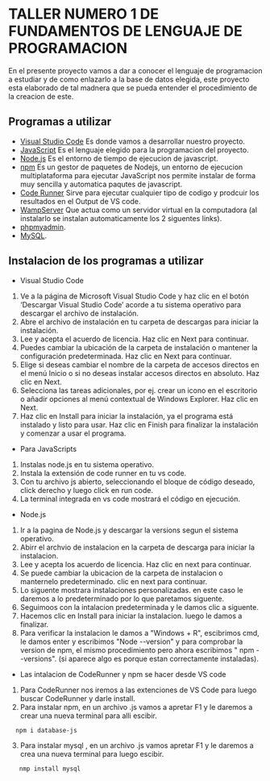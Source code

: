 # TALLER NUMERO 1 DE FUNDAMENTOS DE LENGUAJE DE PROGRAMACION

En el presente proyecto vamos a dar a conocer el lenguaje de programacion 
a estudiar y de como enlazarlo a la base de datos elegida, este proyecto esta 
elaborado de tal madnera que se pueda entender el procedimiento de la creacion de este.





## Programas a utilizar 

 - [Visual Studio Code](https://code.visualstudio.com)
Es donde vamos a desarrollar nuestro  proyecto.
 - [JavaScript](https://www.javascript.com)
Es el lenguaje elegido para la programacion del proyecto.
 - [Node.js](https://nodejs.org/en/)
Es el entorno de tiempo de ejecucion de javascript. 
- [npm](https://www.npmjs.com/package/database-js)
Es un gestor de paquetes de Nodejs, un entorno de ejecucion multiplataforma para ejecutar JavaScript
nos permite instalar de forma muy sencilla y automatica paqutes de javascript.
 - [Code Runner](https://marketplace.visualstudio.com/items?itemName=formulahendry.code-runner)
Sirve para ejecutar cualquier tipo de codigo y prodcuir los resultados en el Output de VS code.
 - [WampServer](https://www.wampserver.com/en/)
Que actua como un servidor virtual en la computadora (al instalarlo se instalan automaticamente los 2 siguentes links).
 - [phpmyadmin](https://www.phpmyadmin.net).
 - [MySQL](https://www.mysql.com).
 



## Instalacion de los programas a utilizar

- Visual Studio Code
1) Ve a la página de Microsoft Visual Studio Code y haz clic en el botón ‘Descargar Visual Studio Code’ acorde a tu sistema operativo para descargar el archivo de instalación.
2) Abre el archivo de instalación en tu carpeta de descargas para iniciar la instalación.
3) Lee y acepta el acuerdo de licencia. Haz clic en Next para continuar.
4) Puedes cambiar la ubicación de la carpeta de instalación o mantener la configuración predeterminada. Haz clic en Next para continuar.
5) Elige si deseas cambiar el nombre de la carpeta de accesos directos en el menú Inicio o si no deseas instalar accesos directos en absoluto. Haz clic en Next.
6) Selecciona las tareas adicionales, por ej. crear un icono en el escritorio o añadir opciones al menú contextual de Windows Explorer. Haz clic en Next.
7) Haz clic en Install para iniciar la instalación, ya el programa está instalado y listo para usar. Haz clic en Finish para finalizar la instalación y comenzar a usar el programa.


- Para JavaScripts
1) Instalas node.js en tu sistema operativo.
2) Instala la extensión de code runner en tu vs code.
3) Con tu archivo js abierto, seleccionando el bloque de código deseado, click derecho y luego click en run code.
4) La terminal integrada en vs code mostrará el código en ejecución.

- Node.js
1) Ir a la pagina de Node.js y descargar la versions segun el sistema operativo.
2) Abirr el archvio de instalacion en la carpeta de descarga para iniciar la instalacion.
3) Lee y acepta los acuerdo de licencia. Haz clic en next para continuar. 
4) Se puede cambiar la ubicacion de la carpeta de instalacion o manternelo predeterminado. clic en next para continuar.
5) Lo siguente mostrara instalaciones personalizadas. en este caso le daremos a lo predeterminado por lo que paretamos siguente.
6) Seguimoos con la intalacion predeterminada y le damos clic a siguente.
7) Hacemos clic en Install para iniciar la instalacion. luego le damos a finalizar.
8) Para verificar la instalacion le damos a "Windows + R", escibrimos cmd, le damos enter y escribimos "Node --version" y para comprobar la version de npm, el mismo procedimiento pero ahora escribimos " npm --versions". (si aparece algo es porque estan correctamente instaladas).

- Las intalacion de CodeRunner y npm se hacer desde VS code
1) Para CodeRunner nos iremos a las extenciones de VS Code para luego buscar CodeRunner y darle install.
2) Para instalar npm, en un archivo .js vamos a apretar F1 y le daremos a crear una nueva terminal para alli escibir.
```bash
  npm i database-js 
```
3) Para instalar mysql , en un archivo .js vamos apretar F1 y le daremos a crea una nueva terminal para luego escibir.
```bash
   nmp install mysql 
```
